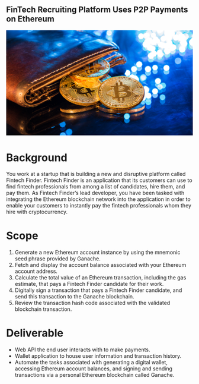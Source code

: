## FinTech Recruiting Platform Uses P2P Payments on Ethereum

![An image shows a wallet with bitcoin.](Images/19-4-challenge-image.png)

# Background

You work at a startup that is building a new and disruptive platform called Fintech Finder. Fintech Finder is an application that its customers can use to find fintech professionals from among a list of candidates, hire them, and pay them. As Fintech Finder’s lead developer, you have been tasked with integrating the Ethereum blockchain network into the application in order to enable your customers to instantly pay the fintech professionals whom they hire with cryptocurrency.

# Scope

1. Generate a new Ethereum account instance by using the mnemonic seed phrase provided by Ganache.
2. Fetch and display the account balance associated with your Ethereum account address.
3. Calculate the total value of an Ethereum transaction, including the gas estimate, that pays a Fintech Finder candidate for their work.
4. Digitally sign a transaction that pays a Fintech Finder candidate, and send this transaction to the Ganache blockchain.
5. Review the transaction hash code associated with the validated blockchain transaction.


# Deliverable

* Web API the end user interacts with to make payments.
* Wallet application to house user information and transaction history.
* Automate the tasks associated with generating a digital wallet, accessing Ethereum account balances, and signing and sending transactions via a personal Ethereum blockchain called Ganache.
